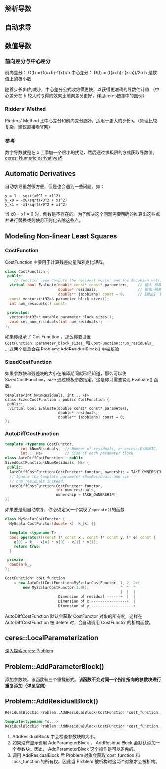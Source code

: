 ## 解析导数

## 自动求导

## 数值导数
### 前向差分与中心差分
前向差分： D(f) = (f(x+h)-f(x))/h
中心差分： D(f) = (f(x+h)-f(x-h))/2h
h 是数值上的极小数

随着步长(h)的减小，中心差分公式收敛得更快，以获得更准确的导数估计值.（中心差分在 h 较大时取得的效果比前向差分更好，详见ceres链接中的图例）
### Ridders’ Method
Ridders’ Method 比中心差分和前向差分更好，适用于更大的步长h。（原理比较复杂，建议直接看官网）
### 参考
数字导数就是在 x 上添加一个很小的扰动，然后通过求极限的方式获取导数值。
[ceres: Numeric derivatives¶](ceres-solver.org/numerical_derivatives.html#forward-differences)

## Automatic Derivatives
自动求导虽然很方便，但是也会遇到一些问题。如：
```text
y = 1 - sqrt(x0^2 + x1^2)
y_x0 = -x0/sqrt(x0^2 + x1^2)
y_x1 = -x1/sqrt(x0^2 + x1^2)
```
当 x0 = x1 = 0 时，倒数是不存在的。为了解决这个问题需要明确的推算出这些点并进行替换或则使用正则化去除这些点。

## Modeling Non-linear Least Squares
### CostFunction
CostFunction 主要用于计算残差向量和雅克比矩阵。
```C++
class CostFunction {
 public:
    // function used Compute the residual vector and the Jacobian matrices.
  virtual bool Evaluate(double const* const* parameters,    // 输入 参数块
                        double* residuals,                  // 输出 残差块
                        double** jacobians) const = 0;      //【输出】 雅克比
  const vector<int32>& parameter_block_sizes();
  int num_residuals() const;

 protected:
  vector<int32>* mutable_parameter_block_sizes(); 
  void set_num_residuals(int num_residuals);    
};
```
如果你继承了 CostFunction ，那么你要设置 `CostFunction::parameter_block_sizes_` 和  `CostFunction::num_residuals_ ` 。这两个信息会在 Problem::AddResidualBlock() 中被校验

### SizedCostFunction
如果参数块和残差块的大小在编译期间就已经知道，那么可以使 SizedCostFunction，size 通过模板参数指定，这是你只需要实现 Evaluate() 函数。
```
template<int kNumResiduals, int... Ns>
class SizedCostFunction : public CostFunction {
 public:
  virtual bool Evaluate(double const* const* parameters,
                        double* residuals,
                        double** jacobians) const = 0;
};

```

### AutoDiffCostFunction

```C++
template <typename CostFunctor,
       int kNumResiduals,  // Number of residuals, or ceres::DYNAMIC.
       int... Ns>          // Size of each parameter block
class AutoDiffCostFunction : public
SizedCostFunction<kNumResiduals, Ns> {
 public:
  AutoDiffCostFunction(CostFunctor* functor, ownership = TAKE_OWNERSHIP);
  // Ignore the template parameter kNumResiduals and use
  // num_residuals instead.
  AutoDiffCostFunction(CostFunctor* functor,
                       int num_residuals,
                       ownership = TAKE_OWNERSHIP);
};
```
如果要是用自动求导，你必须定义一个实现了`opreate()`的函数
```C++
class MyScalarCostFunctor {
  MyScalarCostFunctor(double k): k_(k) {}

  template <typename T>
  bool operator()(const T* const x , const T* const y, T* e) const {    // 如果有更多输入参数，可以在y后继续添加参数
    e[0] = k_ - x[0] * y[0] - x[1] * y[1];
    return true;
  }

 private:
  double k_;
};
```

```C++
CostFunction* cost_function
    = new AutoDiffCostFunction<MyScalarCostFunctor, 1, 2, 2>(
        new MyScalarCostFunctor(1.0));              ^  ^  ^
                                                    |  |  |
                        Dimension of residual ------+  |  |
                        Dimension of x ----------------+  |
                        Dimension of y -------------------+
```
AutoDiffCostFunction 默认会获取 CostFunctor 对象的所有权，这样在 AutoDiffCostFunction 被 delete 时，会自动调用 CostFunctor 的析构函数。

## ceres::LocalParameterization

[深入探索ceres::Problem](https://blog.csdn.net/jdy_lyy/article/details/119360492)

## Problem::AddParameterBlock()
  添加参数块，该函数有三个重载形式。**该函数不会对同一个指针指向的参数块进行重复添加（详见官网）**

## Problem::AddResidualBlock()
```C++
ResidualBlockId Problem::AddResidualBlock(CostFunction *cost_function, LossFunction *loss_function, const vector<double*> parameter_blocks)

template<typename Ts...>
ResidualBlockId Problem::AddResidualBlock(CostFunction *cost_function, LossFunction *loss_function, double *x0, Ts... xs)¶
```
1. AddResidualBlock 中会检查参数块的大小。
2. 如果没有显示调用 AddParameterBlock ， AddResidualBlock 会默认添加一个参数块。因此， AddParameterBlock 这个操作是可以避免的。
3. 调用 AddResidualBlock 后 Problem 对象会获取 cost_function 和 loss_function 的所有权。因此当 Problem 被析构时这两个对象才会被析构。
